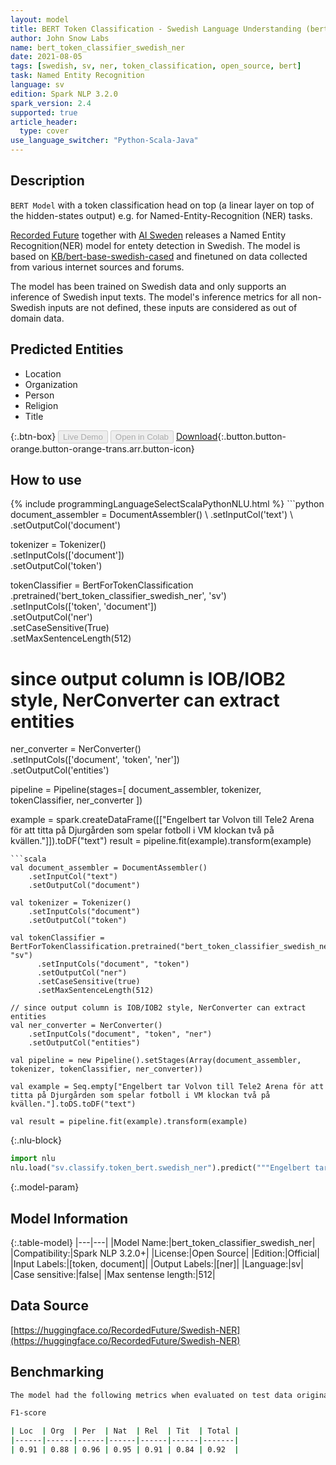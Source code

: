 ```yaml
---
layout: model
title: BERT Token Classification - Swedish Language Understanding (bert_token_classifier_swedish_ner)
author: John Snow Labs
name: bert_token_classifier_swedish_ner
date: 2021-08-05
tags: [swedish, sv, ner, token_classification, open_source, bert]
task: Named Entity Recognition
language: sv
edition: Spark NLP 3.2.0
spark_version: 2.4
supported: true
article_header:
  type: cover
use_language_switcher: "Python-Scala-Java"
---
```


## Description

`BERT Model` with a token classification head on top (a linear layer on top of the hidden-states output) e.g. for Named-Entity-Recognition (NER) tasks.

[Recorded Future](https://www.recordedfuture.com/) together with [AI Sweden](https://www.ai.se/en) releases a Named Entity Recognition(NER) model for entety detection in Swedish. The model is based on [KB/bert-base-swedish-cased](https://huggingface.co/KB/bert-base-swedish-cased) and finetuned on data collected from various internet sources and forums.

The model has been trained on Swedish data and only supports an inference of Swedish input texts. The model's inference metrics for all non-Swedish inputs are not defined, these inputs are considered as out of domain data.

## Predicted Entities

- Location
- Organization
- Person
- Religion
- Title

{:.btn-box}
<button class="button button-orange" disabled>Live Demo</button>
<button class="button button-orange" disabled>Open in Colab</button>
[Download](https://s3.amazonaws.com/auxdata.johnsnowlabs.com/public/models/bert_token_classifier_swedish_ner_sv_3.2.0_2.4_1628187308268.zip){:.button.button-orange.button-orange-trans.arr.button-icon}

## How to use



<div class="tabs-box" markdown="1">
{% include programmingLanguageSelectScalaPythonNLU.html %}
```python
document_assembler = DocumentAssembler() \
    .setInputCol('text') \
    .setOutputCol('document')

tokenizer = Tokenizer() \
    .setInputCols(['document']) \
    .setOutputCol('token')

tokenClassifier = BertForTokenClassification \
      .pretrained('bert_token_classifier_swedish_ner', 'sv') \
      .setInputCols(['token', 'document']) \
      .setOutputCol('ner') \
      .setCaseSensitive(True) \
      .setMaxSentenceLength(512)

# since output column is IOB/IOB2 style, NerConverter can extract entities
ner_converter = NerConverter() \
    .setInputCols(['document', 'token', 'ner']) \
    .setOutputCol('entities')

pipeline = Pipeline(stages=[
    document_assembler, 
    tokenizer,
    tokenClassifier,
    ner_converter
])

example = spark.createDataFrame([["Engelbert tar Volvon till Tele2 Arena för att titta på Djurgården som spelar fotboll i VM klockan två på kvällen."]]).toDF("text")
result = pipeline.fit(example).transform(example)
```
```scala
val document_assembler = DocumentAssembler() 
    .setInputCol("text") 
    .setOutputCol("document")

val tokenizer = Tokenizer() 
    .setInputCols("document") 
    .setOutputCol("token")

val tokenClassifier = BertForTokenClassification.pretrained("bert_token_classifier_swedish_ner", "sv")
      .setInputCols("document", "token")
      .setOutputCol("ner")
      .setCaseSensitive(true)
      .setMaxSentenceLength(512)

// since output column is IOB/IOB2 style, NerConverter can extract entities
val ner_converter = NerConverter() 
    .setInputCols("document", "token", "ner") 
    .setOutputCol("entities")

val pipeline = new Pipeline().setStages(Array(document_assembler, tokenizer, tokenClassifier, ner_converter))

val example = Seq.empty["Engelbert tar Volvon till Tele2 Arena för att titta på Djurgården som spelar fotboll i VM klockan två på kvällen."].toDS.toDF("text")

val result = pipeline.fit(example).transform(example)
```


{:.nlu-block}
```python
import nlu
nlu.load("sv.classify.token_bert.swedish_ner").predict("""Engelbert tar Volvon till Tele2 Arena för att titta på Djurgården som spelar fotboll i VM klockan två på kvällen.""")
```

</div>

{:.model-param}
## Model Information

{:.table-model}
|---|---|
|Model Name:|bert_token_classifier_swedish_ner|
|Compatibility:|Spark NLP 3.2.0+|
|License:|Open Source|
|Edition:|Official|
|Input Labels:|[token, document]|
|Output Labels:|[ner]|
|Language:|sv|
|Case sensitive:|false|
|Max sentense length:|512|

## Data Source

[https://huggingface.co/RecordedFuture/Swedish-NER](https://huggingface.co/RecordedFuture/Swedish-NER)

## Benchmarking

```bash
The model had the following metrics when evaluated on test data originating from the same domain as the training data. 

F1-score

| Loc  | Org  | Per  | Nat  | Rel  | Tit  | Total |
|------|------|------|------|------|------|-------|
| 0.91 | 0.88 | 0.96 | 0.95 | 0.91 | 0.84 | 0.92  |
```